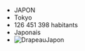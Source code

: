  - JAPON
  - Tokyo
  - 126 451 398 habitants
  - Japonais
  - ![DrapeauJapon](https://fr.wikipedia.org/wiki/Japon#/media/File:Flag_of_Japan.svg)
